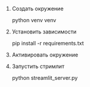 1) Создать окружение

    python venv venv

2) Установить зависимости

    pip install -r requirements.txt

3) Активировать окружение

4) Запустить стримлит 

    python streamlit_server.py